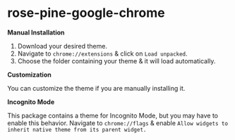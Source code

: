 # rose-pine-google-chrome

**Manual Installation**

1. Download your desired theme.
2. Navigate to `chrome://extensions` & click on `Load unpacked`.
3. Choose the folder containing your theme & it will load automatically.

**Customization**

You can customize the theme if you are manually installing it.

**Incognito Mode**

This package contains a theme for Incognito Mode, but you may have to enable this behavior. Navigate to `chrome://flags` & enable `Allow widgets to inherit native theme from its parent widget.`
